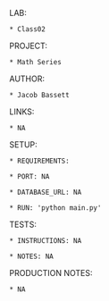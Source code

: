 LAB:

    * Class02

PROJECT: 
    
    * Math Series

AUTHOR: 

    * Jacob Bassett

LINKS:

    * NA

SETUP:

    * REQUIREMENTS:

    * PORT: NA

    * DATABASE_URL: NA

    * RUN: 'python main.py'

TESTS:

    * INSTRUCTIONS: NA
    
    * NOTES: NA

PRODUCTION NOTES:

    * NA